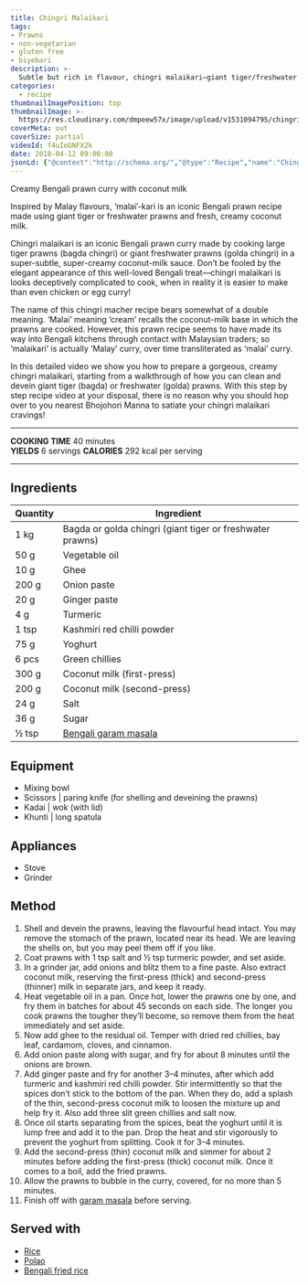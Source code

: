 ```yaml
---
title: Chingri Malaikari
tags:
- Prawns
- non-vegetarian
- gluten free
- biyebari
description: >-
  Subtle but rich in flavour, chingri malaikari—giant tiger/freshwater prawns cooked in creamy coconut-milk curry—is a Bengali treat.
categories:
  - recipe
thumbnailImagePosition: top
thumbnailImage: >-
  https://res.cloudinary.com/dmpeew57x/image/upload/v1531094795/chingri-malaikari-16x9_lwixwi.png
coverMeta: out
coverSize: partial
videoId: f4uIoGNFX2k
date: 2018-04-12 09:00:00
jsonLd: {"@context":"http://schema.org/","@type":"Recipe","name":"Chingri Malaikari","author":"Bong Eats","image":"https://res.cloudinary.com/dmpeew57x/image/upload/v1531094795/chingri-malaikari-16x9_lwixwi.png","description":"Subtle but rich in flavour, chingri malaikari—giant tiger/freshwater prawns cooked in creamy coconut-milk curry—is a Bengali treat.","prepTime":"PT20M","totalTime":"PT40M","recipeYield":"6 servings", "nutrition":{"@type":"NutritionInformation","servingSize":"6 servings","calories":"292 calories"}, "recipeIngredient":["1 kg Bagda or golda chingri (giant tiger or freshwater prawns)","50 g Vegetable oil","10 g Ghee","200 g Onion paste","20 g Ginger paste","4 g Turmeric","1 tsp Kashmiri red chilli powder","75 g Yoghurt","6 pcs Green chillies","300 g Coconut milk (first-press)","200 g Coconut milk (second-press)","24 g Salt","36 g Sugar","½ tsp Bengali garam masala"],"recipeInstructions":["1. Shell and devein the prawns, leaving the flavourful head intact. You may remove the stomach of the prawn, located near its head. We are leaving the shells on, but you may peel them off if you like.", "2. Coat prawns with 1 tsp salt and ½ tsp turmeric powder, and set aside.", "3. In a grinder jar, add onions and blitz them to a fine paste. Also extract coconut milk, reserving the first-press (thick) and second-press (thinner) milk in separate jars, and keep it ready.", "4. Heat vegetable oil in a pan. Once hot, lower the prawns one by one, and fry them in batches for about 45 seconds on each side. The longer you cook prawns the tougher they’ll become, so remove them from the heat immediately and set aside.", "5. Now add ghee to the residual oil. Temper with dried red chillies, bay leaf, cardamom, cloves, and cinnamon.", "6. Add onion paste along with sugar, and fry for about 8 minutes until the onions are brown.", "7. Add ginger paste and fry for another 3–4 minutes, after which add turmeric and kashmiri red chilli powder. Stir intermittently so that the spices don’t stick to the bottom of the pan. When they do, add a splash of the thin, second-press coconut milk to loosen the mixture up and help fry it. Also add three slit green chillies and salt now.", "8. Once oil starts separating from the spices, beat the yoghurt until it is lump free and add it to the pan. Drop the heat and stir vigorously to prevent the yoghurt from splitting. Cook it for 3–4 minutes.", "9. Add the second-press (thin) coconut milk and simmer for about 2 minutes before adding the first-press (thick) coconut milk. Once it comes to a boil, add the fried prawns.", "10. Allow the prawns to bubble in the curry, covered, for no more than 5 minutes.", "11. Finish off with garam masala before serving."]}
---
```



<p class="post-byline">Creamy Bengali prawn curry with coconut milk</p>

<p class="post-intro">Inspired by Malay flavours, ‘malai’-kari is an iconic Bengali prawn recipe made using giant tiger or freshwater prawns and fresh, creamy coconut milk.</p>

<!-- more -->

<span class="dropcap">C</span>hingri malaikari is an iconic Bengali prawn curry made by cooking large tiger prawns (bagda chingri) or giant freshwater prawns (golda chingri) in a super-subtle, super-creamy coconut-milk sauce. Don’t be fooled by the elegant appearance of this well-loved Bengali treat—chingri malaikari is looks deceptively complicated to cook, when in reality it is easier to make than even chicken or egg curry!

The name of this chingri macher recipe bears somewhat of a double meaning. ‘Malai’ meaning ‘cream’ recalls the coconut-milk base in which the prawns are cooked. However, this prawn recipe seems to have made its way into Bengali kitchens through contact with Malaysian traders; so ‘malaikari’ is actually ‘Malay’ curry, over time transliterated as ‘malai’ curry. 

In this detailed video we show you how to prepare a gorgeous, creamy chingri malaikari, starting from a walkthrough of how you can clean and devein giant tiger (bagda) or freshwater (golda) prawns. With this step by step recipe video at your disposal, there is no reason why you should hop over to you nearest Bhojohori Manna to satiate your chingri malaikari cravings!


***

**COOKING TIME** 40 minutes   
**YIELDS** 6 servings
**CALORIES** 292 kcal per serving
***

## Ingredients
| Quantity | Ingredient                                                | 
|----------|-----------------------------------------------------------|
|     1 kg | Bagda or golda chingri (giant tiger or freshwater prawns) |
|     50 g | Vegetable oil                                             |
|     10 g | Ghee                                                      |
|    200 g | Onion paste                                               |
|     20 g | Ginger paste                                              |
|      4 g | Turmeric                                                  |
|    1 tsp | Kashmiri red chilli powder                                |
|     75 g | Yoghurt                                                   |
|    6 pcs | Green chillies                                            |
|    300 g | Coconut milk (first-press)                                |
|    200 g | Coconut milk (second-press)                               |
|     24 g | Salt                                                      |
|     36 g | Sugar                                                     |
|    ½ tsp | [Bengali garam masala]('/recipe/bengali-garam-masala/')   |



## Equipment
- Mixing bowl
- Scissors | paring knife (for shelling and deveining the prawns)
- Kadai | wok (with lid)
- Khunti | long spatula


## Appliances
- Stove
- Grinder


## Method

1. Shell and devein the prawns, leaving the flavourful head intact. You may remove the stomach of the prawn, located near its head. We are leaving the shells on, but you may peel them off if you like.
2. Coat prawns with 1 tsp salt and ½ tsp turmeric powder, and set aside.
3. In a grinder jar, add onions and blitz them to a fine paste. Also extract coconut milk, reserving the first-press (thick) and second-press (thinner) milk in separate jars, and keep it ready.
4. Heat vegetable oil in a pan. Once hot, lower the prawns one by one, and fry them in batches for about 45 seconds on each side. The longer you cook prawns the tougher they’ll become, so remove them from the heat immediately and set aside.
5. Now add ghee to the residual oil. Temper with dried red chillies, bay leaf, cardamom, cloves, and cinnamon.
6. Add onion paste along with sugar, and fry for about 8 minutes until the onions are brown. 
7. Add ginger paste and fry for another 3–4 minutes, after which add turmeric and kashmiri red chilli powder. Stir intermittently so that the spices don’t stick to the bottom of the pan. When they do, add a splash of the thin, second-press coconut milk to loosen the mixture up and help fry it. Also add three slit green chillies and salt now.
8. Once oil starts separating from the spices, beat the yoghurt until it is lump free and add it to the pan. Drop the heat and stir vigorously to prevent the yoghurt from splitting. Cook it for 3–4 minutes.
9. Add the second-press (thin) coconut milk and simmer for about 2 minutes before adding the first-press (thick) coconut milk. Once it comes to a boil, add the fried prawns.
10. Allow the prawns to bubble in the curry, covered, for no more than 5 minutes. 
11. Finish off with [garam masala](/recipe/bengali-garam-masala/) before serving.



## Served with
- [Rice](/how-to/cook-the-perfect-rice/)
- [Polao](/recipe/mishti-polao/)
- [Bengali fried rice](/recipe/bengali-vegetable-fried-rice/)